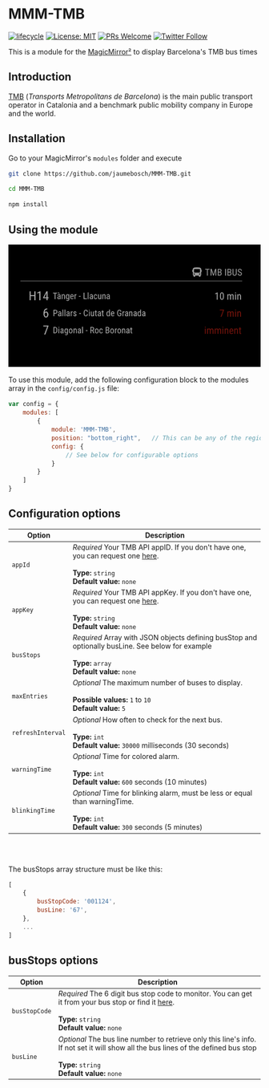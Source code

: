 
# MMM-TMB
<!-- badges: start -->
[![lifecycle](https://img.shields.io/badge/lifecycle-stable-brightgreen.svg)](https://www.tidyverse.org/lifecycle/#stable)
[![License: MIT](https://img.shields.io/badge/License-MIT-blue.svg)](https://opensource.org/licenses/MIT)
[![PRs Welcome](https://img.shields.io/badge/PRs-welcome-brightgreen.svg?style=flat-square)](http://makeapullrequest.com)
[![Twitter Follow](https://img.shields.io/twitter/follow/jaumebosch.svg?style=social)](https://twitter.com/jaumebosch)
<!-- badges: end -->
This is a module for the [MagicMirror²](https://github.com/MichMich/MagicMirror/) to display Barcelona's TMB bus times

## Introduction
[TMB](https://www.tmb.cat/en/home) (_Transports Metropolitans de Barcelona_) is the main public transport operator in Catalonia and a benchmark public mobility company in Europe and the world.

## Installation
Go to your MagicMirror's `modules` folder and execute 
```bash
git clone https://github.com/jaumebosch/MMM-TMB.git
```
```bash
cd MMM-TMB
```
```bash
npm install
```

## Using the module

![alt text](https://github.com/jaumebosch/MMM-TMB/blob/master/images/screenshot.png)

To use this module, add the following configuration block to the modules array in the `config/config.js` file:
```js
var config = {
    modules: [
        {
            module: 'MMM-TMB',
            position: "bottom_right",   // This can be any of the regions.
            config: {
                // See below for configurable options
            }
        }
    ]
}
```

## Configuration options

| Option 			| Description
|------------------ |-----------
| `appId`			| *Required* Your TMB API appID. If you don't have one, you can request one [here](https://developer.tmb.cat/).<br><br> **Type:** `string` <br> **Default value:** `none`
| `appKey`			| *Required* Your TMB API appKey. If you don't have one, you can request one [here](https://developer.tmb.cat/).<br><br> **Type:** `string` <br> **Default value:** `none`
| `busStops`		| *Required* Array with JSON objects defining busStop and optionally busLine. See below for example<br><br> **Type:** `array` <br> **Default value:** `none`
| `maxEntries`		| *Optional* The maximum number of buses to display. <br><br> **Possible values:** `1` to `10` <br> **Default value:** `5`
| `refreshInterval` | *Optional* How often to check for the next bus. <br><br> **Type:** `int`<br> **Default value:** `30000` milliseconds (30 seconds)
| `warningTime`		| *Optional* Time for colored alarm. <br><br> **Type:** `int`<br> **Default value:** `600` seconds (10 minutes)
| `blinkingTime`	| *Optional* Time for blinking alarm, must be less or equal than warningTime. <br><br> **Type:** `int`<br> **Default value:** `300` seconds (5 minutes)

<br />
<br />

The busStops array structure must be like this:
 ```js
[
     {
         busStopCode: '001124',
         busLine: '67',
     },
     ...
 ]
```

## busStops options
| Option 			| Description
|------------------ |-----------
| `busStopCode`		| *Required* The 6 digit bus stop code to monitor. You can get it from your bus stop or find it [here](https://www.ambmobilitat.cat/principales/BusquedaParadas.aspx).<br><br> **Type:** `string` <br> **Default value:** `none`
| `busLine`			| *Optional* The bus line number to retrieve only this line's info. If not set it will show all the bus lines of the defined bus stop <br><br> **Type:** `string` <br> **Default value:** `none`
